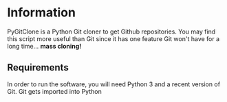 # Information
PyGitClone is a Python Git cloner to get Github repositories. You may find this script more useful than Git since it has one feature Git won't have for a long time... __mass cloning!__

## Requirements
In order to run the software, you will need Python 3 and a recent version of Git. Git gets imported into Python
